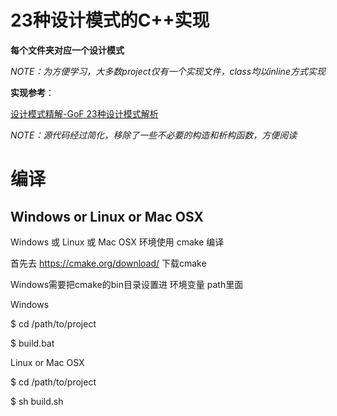 # 23种设计模式的C++实现

**每个文件夹对应一个设计模式**

*NOTE：为方便学习，大多数project仅有一个实现文件，class均以inline方式实现*

**实现参考**：

[设计模式精解-GoF 23种设计模式解析](http://www.baidu.com/link?url=LeHLAfOFv93jO50Prk0fPct7wpAB3UfdCgZERe_UB6nkd75tb0roib7eJ7xGKPzIVcvhndajzaO0UPbIsqe8uNKAHjk-W9BFJzo6U0mmIkm)

*NOTE：源代码经过简化，移除了一些不必要的构造和析构函数，方便阅读*

# 编译

## Windows or Linux or Mac OSX
Windows 或 Linux 或 Mac OSX 环境使用 cmake 编译

首先去 https://cmake.org/download/ 下载cmake

Windows需要把cmake的bin目录设置进 环境变量 path里面

Windows

$ cd /path/to/project

$ build.bat

Linux or Mac OSX

$ cd /path/to/project

$ sh build.sh
